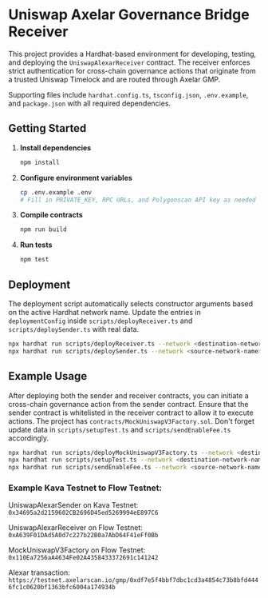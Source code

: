 # Uniswap Axelar Governance Bridge Receiver

This project provides a Hardhat-based environment for developing, testing, and deploying the `UniswapAlexarReceiver` contract. The receiver enforces strict authentication for cross-chain governance actions that originate from a trusted Uniswap Timelock and are routed through Axelar GMP.

Supporting files include `hardhat.config.ts`, `tsconfig.json`, `.env.example`, and `package.json` with all required dependencies.

## Getting Started

1. **Install dependencies**

   ```bash
   npm install
   ```

2. **Configure environment variables**

   ```bash
   cp .env.example .env
   # Fill in PRIVATE_KEY, RPC URLs, and Polygonscan API key as needed
   ```

3. **Compile contracts**

   ```bash
   npm run build
   ```

4. **Run tests**

   ```bash
   npm test
   ```

## Deployment

The deployment script automatically selects constructor arguments based on the active Hardhat network name. Update the entries in `deploymentConfig` inside `scripts/deployReceiver.ts` and `scripts/deploySender.ts` with real data.

```bash
npx hardhat run scripts/deployReceiver.ts --network <destination-network-name>
npx hardhat run scripts/deploySender.ts --network <source-network-name>
```

## Example Usage

After deploying both the sender and receiver contracts, you can initiate a cross-chain governance action from the sender contract. Ensure that the sender contract is whitelisted in the receiver contract to allow it to execute actions. The project has `contracts/MockUniswapV3Factory.sol`. Don't forget update data in `scripts/setupTest.ts` and `scripts/sendEnableFee.ts` accordingly.

```bash
npx hardhat run scripts/deployMockUniswapV3Factory.ts --network <destination-network-name>
npx hardhat run scripts/setupTest.ts --network <destination-network-name>
npx hardhat run scripts/sendEnableFee.ts --network <source-network-name>
```

### Example Kava Testnet to Flow Testnet:

UniswapAlexarSender on Kava Testnet: `0x34695a2d2159602CB2696D45ed5269994eE897C6`

UniswapAlexarReceiver on Flow Testnet: `0xA639F01DAd5A0d7c227b22B0a7AbD64F41eFf0Bb`

MockUniswapV3Factory on Flow Testnet: `0x110Ea7256aA4634Fe02A4358433372691c141242`

Alexar transaction: `https://testnet.axelarscan.io/gmp/0xdf7e5f4bbf7dbc1cd3a4854c73b8bfd4446fc1c0620bf1363bfc6004a174934b`